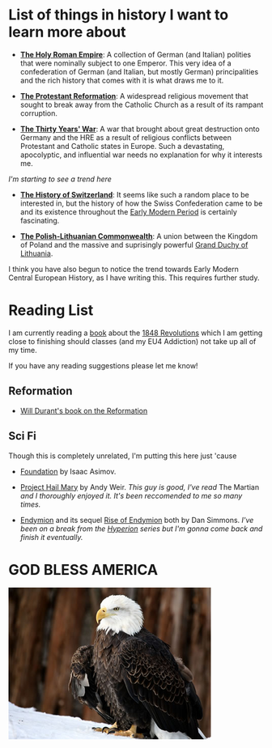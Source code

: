 # List of things in history I want to learn more about
- [**The Holy Roman Empire**](https://en.wikipedia.org/wiki/Holy_Roman_Empire): A collection of German (and Italian) polities that were nominally subject to one Emperor. This very idea of a confederation of German (and Italian, but mostly German) principalities and the rich history that comes with it is what draws me to it.

- [**The Protestant Reformation**](https://en.wikipedia.org/wiki/Reformation): A widespread religious movement that sought to break away from the Catholic Church as a result of its rampant corruption.

- [**The Thirty Years' War**](https://en.wikipedia.org/wiki/Thirty_Years%27_War): A war that brought about great destruction onto Germany and the HRE as a result of religious conflicts between Protestant and Catholic states in Europe. Such a devastating, apocolyptic, and influential war needs no explanation for why it interests me.

_I'm starting to see a trend here_

- [**The History of Switzerland**](https://en.wikipedia.org/wiki/History_of_Switzerland): It seems like such a random place to be interested in, but the history of how the Swiss Confederation came to be and its existence throughout the [Early Modern Period](https://en.wikipedia.org/wiki/Early_modern_period) is certainly fascinating.

- [**The Polish-Lithuanian Commonwealth**](https://en.wikipedia.org/wiki/Polish–Lithuanian_Commonwealth): A union between the Kingdom of Poland and the massive and suprisingly powerful [Grand Duchy of Lithuania](https://en.wikipedia.org/wiki/Grand_Duchy_of_Lithuania).

I think you have also begun to notice the trend towards Early Modern Central European History, as I have writing this. This requires further study.

# Reading List
I am currently reading a [book](https://www.goodreads.com/book/show/8469553-1848?ref=nav_sb_ss_1_9) about the [1848 Revolutions](https://en.wikipedia.org/wiki/Revolutions_of_1848) which I am getting close to finishing should classes (and my EU4 Addiction) not take up all of my time.

If you have any reading suggestions please let me know!

## Reformation
- [Will Durant's book on the Reformation](https://www.goodreads.com/book/show/128898.The_Reformation)

## Sci Fi
Though this is completely unrelated, I'm putting this here just 'cause
- [Foundation](https://www.goodreads.com/book/show/29579.Foundation?ref=nav_sb_ss_1_10) by Isaac Asimov.

- [Project Hail Mary](https://www.goodreads.com/book/show/54493401-project-hail-mary) by Andy Weir. _This guy is good, I've read_ The Martian _and I thoroughly enjoyed it. It's been reccomended to me so many times._

- [Endymion](https://www.goodreads.com/book/show/3977.Endymion) and its sequel [Rise of Endymion](https://www.goodreads.com/book/show/11289.The_Rise_of_Endymion) both by Dan Simmons. _I've been on a break from the [Hyperion](https://www.goodreads.com/book/show/77566.Hyperion) series but I'm gonna come back and finish it eventually._

# GOD BLESS AMERICA
![RAAAAAAAAAAAAAAAAAAAAAAA](md-images/eagle.jpg)
